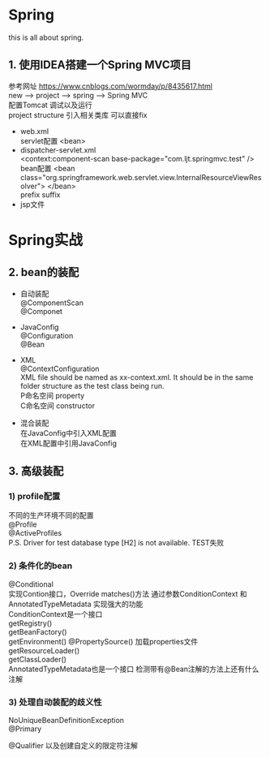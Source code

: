 # Spring

this is all about spring.

## 1. 使用IDEA搭建一个Spring MVC项目
参考网址 https://www.cnblogs.com/wormday/p/8435617.html  
new --> project --> spring --> Spring MVC  
配置Tomcat 调试以及运行  
project structure  引入相关类库  可以直接fix  

- web.xml  
  servlet配置 \<bean\>  
- dispatcher-servlet.xml  
  <context:component-scan base-package="com.ljt.springmvc.test" />  
  bean配置  \<bean class="org.springframework.web.servlet.view.InternalResourceViewResolver"> \</bean>  
prefix suffix  
- jsp文件  

# Spring实战
## 2. bean的装配
- 自动装配  
  @ComponentScan  
  @Componet  

- JavaConfig  
  @Configuration  
  @Bean  

- XML  
  @ContextConfiguration  
  XML file should be named as xx-context.xml. It should be in the same folder structure as the test class being run.   
  P命名空间  property  
  C命名空间  constructor  

- 混合装配  
  在JavaConfig中引入XML配置  
  在XML配置中引用JavaConfig
  
## 3. 高级装配
### 1) profile配置
 不同的生产环境不同的配置  
 @Profile  
 @ActiveProfiles  
 P.S. Driver for test database type [H2] is not available. TEST失败  
 
### 2) 条件化的bean
  @Conditional  
  实现Contion接口，Override matches()方法 通过参数ConditionContext 和 AnnotatedTypeMetadata 实现强大的功能  
  ConditionContext是一个接口  
  getRegistry()  
  getBeanFactory()  
  getEnvironment()   @PropertySource() 加载properties文件    
  getResourceLoader()  
  getClassLoader()  
  AnnotatedTypeMetadata也是一个接口 检测带有@Bean注解的方法上还有什么注解  
  
 ### 3) 处理自动装配的歧义性
   NoUniqueBeanDefinitionException  
   @Primary  
     
   @Qualifier  以及创建自定义的限定符注解  
   
  
  
  

